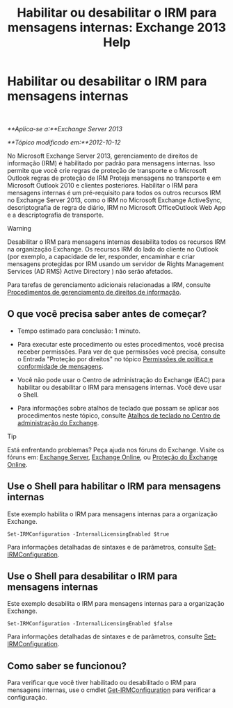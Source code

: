 ﻿---
title: 'Habilitar ou desabilitar o IRM para mensagens internas: Exchange 2013 Help'
TOCTitle: Habilitar ou desabilitar o IRM para mensagens internas
ms:assetid: a6a17f57-5304-41f1-954d-7301857d54a1
ms:mtpsurl: https://technet.microsoft.com/pt-br/library/Bb124077(v=EXCHG.150)
ms:contentKeyID: 50486329
ms.date: 05/22/2018
mtps_version: v=EXCHG.150
ms.translationtype: MT
---

# Habilitar ou desabilitar o IRM para mensagens internas

 

_**Aplica-se a:**Exchange Server 2013_

_**Tópico modificado em:**2012-10-12_

No Microsoft Exchange Server 2013, gerenciamento de direitos de informação (IRM) é habilitado por padrão para mensagens internas. Isso permite que você crie regras de proteção de transporte e o Microsoft Outlook regras de proteção de IRM Proteja mensagens no transporte e em Microsoft Outlook 2010 e clientes posteriores. Habilitar o IRM para mensagens internas é um pré-requisito para todos os outros recursos IRM no Exchange Server 2013, como o IRM no Microsoft Exchange ActiveSync, descriptografia de regra de diário, IRM no Microsoft OfficeOutlook Web App e a descriptografia de transporte.


> [!WARNING]
> Desabilitar o IRM para mensagens internas desabilita todos os recursos IRM na organização Exchange. Os recursos IRM do lado do cliente no Outlook (por exemplo, a capacidade de ler, responder, encaminhar e criar mensagens protegidas por IRM usando um servidor de Rights Management Services (AD RMS) Active Directory ) não serão afetados.



Para tarefas de gerenciamento adicionais relacionadas a IRM, consulte [Procedimentos de gerenciamento de direitos de informação](information-rights-management-procedures-exchange-2013-help.md).

## O que você precisa saber antes de começar?

  - Tempo estimado para conclusão: 1 minuto.

  - Para executar este procedimento ou estes procedimentos, você precisa receber permissões. Para ver de que permissões você precisa, consulte o Entrada "Proteção por direitos" no tópico [Permissões de política e conformidade de mensagens](messaging-policy-and-compliance-permissions-exchange-2013-help.md).

  - Você não pode usar o Centro de administração do Exchange (EAC) para habilitar ou desabilitar o IRM para mensagens internas. Você deve usar o Shell.

  - Para informações sobre atalhos de teclado que possam se aplicar aos procedimentos neste tópico, consulte [Atalhos de teclado no Centro de administração do Exchange](keyboard-shortcuts-in-the-exchange-admin-center-exchange-online-protection-help.md).


> [!TIP]
> Está enfrentando problemas? Peça ajuda nos fóruns do Exchange. Visite os fóruns em: <A href="https://go.microsoft.com/fwlink/p/?linkid=60612">Exchange Server</A>, <A href="https://go.microsoft.com/fwlink/p/?linkid=267542">Exchange Online</A>, ou <A href="https://go.microsoft.com/fwlink/p/?linkid=285351">Proteção do Exchange Online</A>.



## Use o Shell para habilitar o IRM para mensagens internas

Este exemplo habilita o IRM para mensagens internas para a organização Exchange.

    Set-IRMConfiguration -InternalLicensingEnabled $true

Para informações detalhadas de sintaxes e de parâmetros, consulte [Set-IRMConfiguration](https://technet.microsoft.com/pt-br/library/dd979792\(v=exchg.150\)).

## Use o Shell para desabilitar o IRM para mensagens internas

Este exemplo desabilita o IRM para mensagens internas para a organização Exchange.

    Set-IRMConfiguration -InternalLicensingEnabled $false

Para informações detalhadas de sintaxes e de parâmetros, consulte [Set-IRMConfiguration](https://technet.microsoft.com/pt-br/library/dd979792\(v=exchg.150\)).

## Como saber se funcionou?

Para verificar que você tiver habilitado ou desabilitado o IRM para mensagens internas, use o cmdlet [Get-IRMConfiguration](https://technet.microsoft.com/pt-br/library/dd776120\(v=exchg.150\)) para verificar a configuração.

